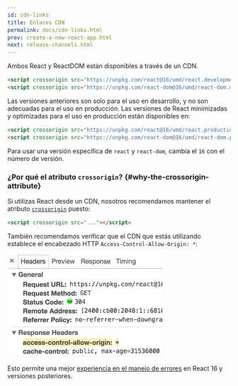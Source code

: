 ```yaml
---
id: cdn-links
title: Enlaces CDN
permalink: docs/cdn-links.html
prev: create-a-new-react-app.html
next: release-channels.html
---
```


Ambos React y ReactDOM están disponibles a través de un CDN.

```html
<script crossorigin src="https://unpkg.com/react@16/umd/react.development.js"></script>
<script crossorigin src="https://unpkg.com/react-dom@16/umd/react-dom.development.js"></script>
```

Las versiones anteriores son solo para el uso en desarrollo, y no son adecuadas para el uso en producción. Las versiones de React minimizadas y optimizadas para el uso en producción están disponibles en:

```html
<script crossorigin src="https://unpkg.com/react@16/umd/react.production.min.js"></script>
<script crossorigin src="https://unpkg.com/react-dom@16/umd/react-dom.production.min.js"></script>
```

Para usar una versión específica de `react` y `react-dom`, cambia el `16` con el número de versión.

### ¿Por qué el atributo `crossorigin`? {#why-the-crossorigin-attribute}

Si utilizas React desde un CDN, nosotros recomendamos mantener el atributo [`crossorigin`](https://developer.mozilla.org/es/docs/Web/HTML/Atributos_de_configuracion_CORS) puesto:

```html
<script crossorigin src="..."></script>
```

También recomendamos verificar que el CDN que estás utilizando establece el encabezado HTTP `Access-Control-Allow-Origin: *`:

![Access-Control-Allow-Origin: *](../images/docs/cdn-cors-header.png)

Esto permite una mejor [experiencia en el manejo de errores](/blog/2017/07/26/error-handling-in-react-16.html) en React 16 y versiones posteriores.
